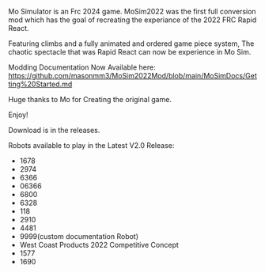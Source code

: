Mo Simulator is an Frc 2024 game. MoSim2022 was the first full conversion mod which has the goal of recreating the experiance of the 2022 FRC Rapid React.

Featuring climbs and a fully animated and ordered game piece system, The chaotic spectacle that was Rapid React can now be experience in Mo Sim.

Modding Documentation Now Available here: https://github.com/masonmm3/MoSim2022Mod/blob/main/MoSimDocs/Getting%20Started.md



Huge thanks to Mo for Creating the original game.

Enjoy!

Download is in the releases.

Robots available to play in the Latest V2.0 Release:
 - 1678
 - 2974
 - 6366
 - 06366
 - 6800
 - 6328
 - 118
 - 2910
 - 4481
 - 9999(custom documentation Robot)
 - West Coast Products 2022 Competitive Concept
 - 1577
 - 1690
